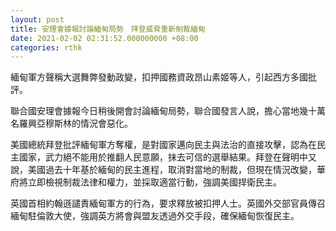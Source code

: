 ```yaml
---
layout: post
title: 安理會據報討論緬甸局勢　拜登威脅重新制裁緬甸
date: 2021-02-02 02:31:52.000000000 +08:00
categories: rthk
---
```


緬甸軍方聲稱大選舞弊發動政變，扣押國務資政昂山素姬等人，引起西方多國批評。

聯合國安理會據報今日稍後開會討論緬甸局勢，聯合國發言人說，擔心當地幾十萬名羅興亞穆斯林的情況會惡化。

美國總統拜登批評緬甸軍方奪權，是對國家邁向民主與法治的直接攻擊，認為在民主國家，武力絕不能用於推翻人民意願，抹去可信的選舉結果。拜登在聲明中又說，美國過去十年基於緬甸的民主進程，取消對當地的制裁，但現在情況改變，華府將立即檢視制裁法律和權力，並採取適當行動，強調美國捍衛民主。

英國首相約翰遜譴責緬甸軍方的行為，要求釋放被扣押人士。英國外交部官員傳召緬甸駐倫敦大使，強調英方將會與盟友透過外交手段，確保緬甸恢復民主。
